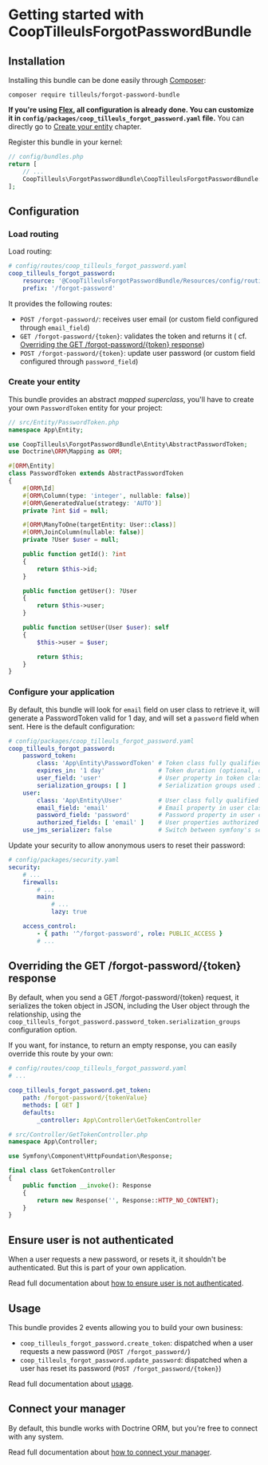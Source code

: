 # Getting started with CoopTilleulsForgotPasswordBundle

## Installation

Installing this bundle can be done easily through [Composer](https://getcomposer.org/):

```shell
composer require tilleuls/forgot-password-bundle
```

**If you're using [Flex](https://github.com/symfony/flex), all configuration is already done. You can customize it in
`config/packages/coop_tilleuls_forgot_password.yaml` file.** You can directly go to
[Create your entity](#create-your-entity) chapter.

Register this bundle in your kernel:

```php
// config/bundles.php
return [
    // ...
    CoopTilleuls\ForgotPasswordBundle\CoopTilleulsForgotPasswordBundle::class => ['all' => true],
];
```

## Configuration

### Load routing

Load routing:

```yaml
# config/routes/coop_tilleuls_forgot_password.yaml
coop_tilleuls_forgot_password:
    resource: '@CoopTilleulsForgotPasswordBundle/Resources/config/routing.xml'
    prefix: '/forgot-password'
```

It provides the following routes:

- `POST /forgot-password/`: receives user email (or custom field configured through `email_field`)
- `GET /forgot-password/{token}`: validates the token and returns it (
  cf. [Overriding the GET /forgot-password/{token} response](#overriding-the-get-forgot-passwordtoken-response))
- `POST /forgot-password/{token}`: update user password (or custom field configured through `password_field`)

### Create your entity

This bundle provides an abstract _mapped superclass_, you'll have to create your own `PasswordToken` entity for your
project:

```php
// src/Entity/PasswordToken.php
namespace App\Entity;

use CoopTilleuls\ForgotPasswordBundle\Entity\AbstractPasswordToken;
use Doctrine\ORM\Mapping as ORM;

#[ORM\Entity]
class PasswordToken extends AbstractPasswordToken
{
    #[ORM\Id]
    #[ORM\Column(type: 'integer', nullable: false)]
    #[ORM\GeneratedValue(strategy: 'AUTO')]
    private ?int $id = null;

    #[ORM\ManyToOne(targetEntity: User::class)]
    #[ORM\JoinColumn(nullable: false)]
    private ?User $user = null;

    public function getId(): ?int
    {
        return $this->id;
    }

    public function getUser(): ?User
    {
        return $this->user;
    }

    public function setUser(User $user): self
    {
        $this->user = $user;

        return $this;
    }
}
```

### Configure your application

By default, this bundle will look for `email` field on user class to retrieve it, will generate a PasswordToken valid
for 1 day, and will set a `password` field when sent. Here is the default configuration:

```yaml
# config/packages/coop_tilleuls_forgot_password.yaml
coop_tilleuls_forgot_password:
    password_token:
        class: 'App\Entity\PasswordToken' # Token class fully qualified name (required)
        expires_in: '1 day'               # Token duration (optional, default value)
        user_field: 'user'                # User property in token class (optional, default value)
        serialization_groups: [ ]         # Serialization groups used in GET /forgot-password/{token} (optional, default value)
    user:
        class: 'App\Entity\User'          # User class fully qualified name (required)
        email_field: 'email'              # Email property in user class (optional, default value)
        password_field: 'password'        # Password property in user class (optional, default value)
        authorized_fields: [ 'email' ]    # User properties authorized to reset the password (optional, default value)
    use_jms_serializer: false             # Switch between symfony's serializer component or JMS Serializer
```

Update your security to allow anonymous users to reset their password:

```yaml
# config/packages/security.yaml
security:
    # ...
    firewalls:
        # ...
        main:
            # ...
            lazy: true

    access_control:
        - { path: '^/forgot-password', role: PUBLIC_ACCESS }
        # ...
```

## Overriding the GET /forgot-password/{token} response

By default, when you send a GET /forgot-password/{token} request, it serializes the token object in JSON, including the
User object through the relationship, using the `coop_tilleuls_forgot_password.password_token.serialization_groups`
configuration option.

If you want, for instance, to return an empty response, you can easily override this route by your own:

```yaml
# config/routes/coop_tilleuls_forgot_password.yaml
# ...

coop_tilleuls_forgot_password.get_token:
    path: /forgot-password/{tokenValue}
    methods: [ GET ]
    defaults:
        _controller: App\Controller\GetTokenController
```

```php
# src/Controller/GetTokenController.php
namespace App\Controller;

use Symfony\Component\HttpFoundation\Response;

final class GetTokenController
{
    public function __invoke(): Response
    {
        return new Response('', Response::HTTP_NO_CONTENT);
    }
}
```

## Ensure user is not authenticated

When a user requests a new password, or resets it, it shouldn't be authenticated. But this is part of your own
application.

Read full documentation about [how to ensure user is not authenticated](user_not_authenticated.md).

## Usage

This bundle provides 2 events allowing you to build your own business:

- `coop_tilleuls_forgot_password.create_token`: dispatched when a user requests a new
  password (`POST /forgot_password/`)
- `coop_tilleuls_forgot_password.update_password`: dispatched when a user has reset its
  password (`POST /forgot_password/{token}`)

Read full documentation about [usage](usage.md).

## Connect your manager

By default, this bundle works with Doctrine ORM, but you're free to connect with any system.

Read full documentation about [how to connect your manager](use_custom_manager.md).
